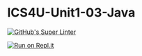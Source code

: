 # ICS4U-Unit1-03-Java

[![GitHub's Super Linter](https://github.com/jaeyoon-lee2/ICS4U-Unit1-03-Java/workflows/GitHub's%20Super%20Linter/badge.svg)](https://github.com/jaeyoon-lee2/ICS4U-Unit1-03-Java/actions)

[![Run on Repl.it](https://repl.it/badge/github/jaeyoon-lee2/ICS4U-Unit1-03-Java)](https://repl.it/github/jaeyoon-lee2/ICS4U-Unit1-03-Java)
